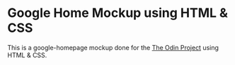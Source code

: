 # Google Home Mockup using HTML & CSS
This is a google-homepage mockup done for the [The Odin Project](http://www.theodinproject.com) using HTML & CSS.